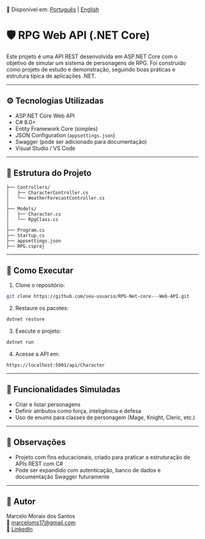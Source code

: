 📄 Disponível em: [Português](README.md) | [English](README.en.md)

# 🛡️ RPG Web API (.NET Core)

Este projeto é uma API REST desenvolvida em ASP.NET Core com o objetivo de simular um sistema de personagens de RPG. Foi construído como projeto de estudo e demonstração, seguindo boas práticas e estrutura típica de aplicações .NET.

---

## ⚙️ Tecnologias Utilizadas

- ASP.NET Core Web API
- C# 8.0+
- Entity Framework Core (simples)
- JSON Configuration (`appsettings.json`)
- Swagger (pode ser adicionado para documentação)
- Visual Studio / VS Code

---

## 📂 Estrutura do Projeto

```
├── Controllers/
│   ├── CharacterController.cs
│   └── WeatherForecastController.cs
│
├── Models/
│   ├── Character.cs
│   └── RpgClass.cs
│
├── Program.cs
├── Startup.cs
├── appsettings.json
├── RPG.csproj
```

---

## 🚀 Como Executar

1. Clone o repositório:
```bash
git clone https://github.com/seu-usuario/RPG-Net-core---Web-API.git
```

2. Restaure os pacotes:
```bash
dotnet restore
```

3. Execute o projeto:
```bash
dotnet run
```

4. Acesse a API em:
```
https://localhost:5001/api/Character
```

---

## 📌 Funcionalidades Simuladas

- Criar e listar personagens
- Definir atributos como força, inteligência e defesa
- Uso de enums para classes de personagem (Mage, Knight, Cleric, etc.)

---

## 📁 Observações

- Projeto com fins educacionais, criado para praticar a estruturação de APIs REST com C#
- Pode ser expandido com autenticação, banco de dados e documentação Swagger futuramente

---

## 👤 Autor

Marcelo Morais dos Santos  
📧 marceloms17@gmail.com  
🔗 [LinkedIn](https://www.linkedin.com/in/marcelo-morais-61584146)

